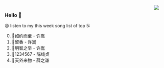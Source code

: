 <img align="right"  src="https://github-readme-stats.vercel.app/api/top-langs/?username=kvnZero" />

### Hello 👋

😄 listen to my this week song list of top 5:

0. 🌈如约而至 - 许嵩
1. 🌈留香 - 许嵩
2. 🌈明智之举 - 许嵩
3. 🌈1234567 - 陈绮贞
4. 🌈天外来物 - 薛之谦

